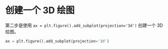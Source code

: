 # 创建一个 3D 绘图

第二步是使用 `ax = plt.figure().add_subplot(projection='3d')` 创建一个 3D 绘图。

```python
ax = plt.figure().add_subplot(projection='3d')
```
